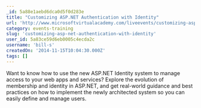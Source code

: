 ```yaml
---
_id: 5a88e1aebd6dca0d5f0d283e
title: "Customizing ASP.NET Authentication with Identity"
url: 'http://www.microsoftvirtualacademy.com/liveevents/customizing-asp-net-authentication-with-identity'
category: events-training
slug: 'customizing-asp-net-authentication-with-identity'
user_id: 5a83ce59d6eb0005c4ecda2c
username: 'bill-s'
createdOn: '2014-11-15T10:04:30.000Z'
tags: []
---
```


Want to know how to use the new ASP.NET Identity system to manage access to your web apps and services? Explore the evolution of membership and identity in ASP.NET, and get real-world guidance and best practices on how to implement the newly architected system so you can easily define and manage users.
